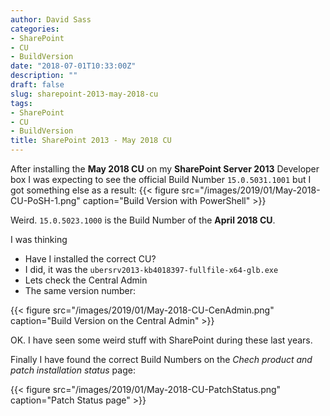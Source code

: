 ```yaml
---
author: David Sass
categories:
- SharePoint
- CU
- BuildVersion
date: "2018-07-01T10:33:00Z"
description: ""
draft: false
slug: sharepoint-2013-may-2018-cu
tags:
- SharePoint
- CU
- BuildVersion
title: SharePoint 2013 - May 2018 CU
---
```



After installing the **May 2018 CU** on my **SharePoint Server 2013** Developer box I was expecting to see the official Build Number ```15.0.5031.1001``` but I got something else as a result:
{{< figure src="/images/2019/01/May-2018-CU-PoSH-1.png" caption="Build Version with PowerShell" >}}

Weird. ```15.0.5023.1000``` is the Build Number of the **April 2018 CU**.

I was thinking

  - Have I installed the correct CU?
  - I did, it was the ```ubersrv2013-kb4018397-fullfile-x64-glb.exe```
  - Lets check the Central Admin
  - The same version number:

{{< figure src="/images/2019/01/May-2018-CU-CenAdmin.png" caption="Build Version on the Central Admin" >}}

OK. I have seen some weird stuff with SharePoint during these last years.

Finally I have found the correct Build Numbers on the *Chech product and patch installation status* page:

{{< figure src="/images/2019/01/May-2018-CU-PatchStatus.png" caption="Patch Status page" >}}

